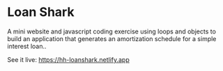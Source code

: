 # Loan Shark
A mini website and javascript coding exercise using loops and objects to build an application that generates an amortization schedule for a simple interest loan..

See it live: https://hh-loanshark.netlify.app
